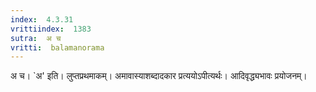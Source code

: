 ```yaml
---
index:  4.3.31
vrittiindex:  1383
sutra:  अ च
vritti:  balamanorama 
---
```


अ च। `अ' इति। लुप्तप्रथमाकम्। अमावास्याशब्दादकार प्रत्ययोऽपीत्यर्थः। आदिवृद्ध्यभावः प्रयोजनम्। 

